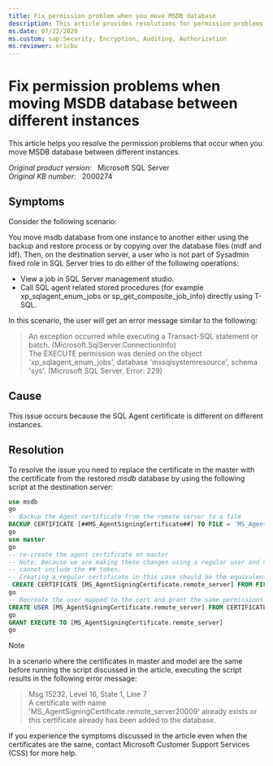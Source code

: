 ```yaml
---
title: Fix permission problem when you move MSDB database
description: This article provides resolutions for permission problems that occur when you move MSDB database between different instances.
ms.date: 07/22/2020
ms.custom: sap:Security, Encryption, Auditing, Authorization
ms.reviewer: ericbu
---
```

# Fix permission problems when moving MSDB database between different instances

This article helps you resolve the permission problems that occur when you move MSDB database between different instances.

_Original product version:_ &nbsp; Microsoft SQL Server  
_Original KB number:_ &nbsp; 2000274

## Symptoms

Consider the following scenario:

You move msdb database from one instance to another either using the backup and restore process or by copying over the database files (mdf and ldf). Then, on the destination server, a user who is not part of Sysadmin fixed role in SQL Server tries to do either of the following operations:

- View a job in SQL Server management studio.
- Call SQL agent related stored procedures (for example xp_sqlagent_enum_jobs or sp_get_composite_job_info) directly using T-SQL.

In this scenario, the user will get an error message similar to the following:

> An exception occurred while executing a Transact-SQL statement or batch. (Microsoft.SqlServer.ConnectionInfo)  
The EXECUTE permission was denied on the object 'xp_sqlagent_enum_jobs', database 'mssqlsystemresource', schema 'sys'. (Microsoft SQL Server, Error: 229)  

## Cause

This issue occurs because the SQL Agent certificate is different on different instances.

## Resolution

To resolve the issue you need to replace the certificate in the master with the certificate from the restored *msdb* database by using the following script at the destination server:  

```sql
use msdb
go
-- Backup the Agent certificate from the remote server to a file
BACKUP CERTIFICATE [##MS_AgentSigningCertificate##] TO FILE = 'MS_AgentSigningCertificate.remote_server.cer'
go
use master
go
-- re-create the agent certificate on master
-- Note: Because we are making these changes using a regular user and not as part of setup, the name
-- cannot include the ## token.
-- Creating a regular certificate in this case should be the equivalent as we only need it to derive a SID
 CREATE CERTIFICATE [MS_AgentSigningCertificate.remote_server] FROM FILE = 'MS_AgentSigningCertificate.remote_server.cer'
go
-- Recreate the user mapped to the cert and grant the same permissions that the regular certificate needs.
CREATE USER [MS_AgentSigningCertificate.remote_server] FROM CERTIFICATE [MS_AgentSigningCertificate.remote_server]
go
GRANT EXECUTE TO [MS_AgentSigningCertificate.remote_server]
go
```

> [!NOTE]
> In a scenario where the certificates in master and model are the same before running the script discussed in the article, executing the script results in the following error message:

> Msg 15232, Level 16, State 1, Line 7  
A certificate with name 'MS_AgentSigningCertificate.remote_server20009' already exists or this certificate already has been added to the database.  

If you experience the symptoms discussed in the article even when the certificates are the same, contact Microsoft Customer Support Services (CSS) for more help.
